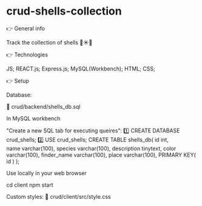 # crud-shells-collection

👉 General info

Track the collection of shells 🐚☀️🌊

👉 Technologies

JS;
REACT.js;
Express.js;
MySQL(Workbench);
HTML;
CSS;

👉 Setup

Database:

📁 crud/backend/shells_db.sql

In MySQL workbench 

"Create a new SQL tab for executing queires": 
1️⃣ 
CREATE DATABASE crud_shells;
2️⃣ 
USE  crud_shells;
CREATE TABLE shells_db(
id int,   
name varchar(100), 
species varchar(100), 
description tinytext, 
color varchar(100), 
finder_name varchar(100), 
place varchar(100),
PRIMARY KEY( id )
);

Use locally in your web browser

cd client
npm start

Custom styles:
📁 crud/client/src/style.css

